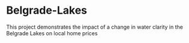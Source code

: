 # Belgrade-Lakes
This project demonstrates the impact of a change in water clarity in the Belgrade Lakes on local home prices
